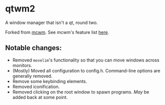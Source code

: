 # qtwm2

A window manager that isn't a qt, round two.

Forked from [mcwm](http://www.hack.org/mc/hacks/mcwm/). See mcwm's feature list [here](http://www.hack.org/mc/hacks/mcwm/features.html).

Notable changes:
---
* Removed `movelim`'s functionality so that you can move windows across monitors. 
* (Mostly) Moved all configuration to config.h. Command-line options are generally removed.
* Remove some keybinding elements. 
* Removed iconification.
* Removed clicking on the root window to spawn programs. *May* be added back at some point.
